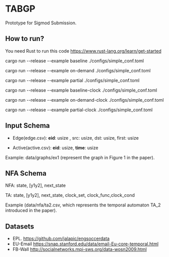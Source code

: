 # TABGP
Prototype for Sigmod Submission.

## How to run? 

You need Rust to run this code
https://www.rust-lang.org/learn/get-started



cargo run --release --example baseline ./configs/simple_conf.toml

cargo run --release --example on-demand ./configs/simple_conf.toml

cargo run --release --example partial ./configs/simple_conf.toml

cargo run --release --example baseline-clock ./configs/simple_conf.toml

cargo run --release --example on-demand-clock ./configs/simple_conf.toml

cargo run --release --example partial-clock ./configs/simple_conf.toml


## Input Schema
- Edge(edge.csv): **eid**: usize , src: usize, dst: usize, first: usize 

- Active(active.csv): **eid**: usize, **time**: usize

Example: data/graphs/ex1 (represent the graph in Figure 1 in the paper).

## NFA Schema
NFA: state, [y1y2], next_state

TA: state, [y1y2], next_state, clock_set, clock_func,clock_cond

Example (data/nfa/ta2.csv, which represents the temporal automaton TA_2 introduced in the paper).

## Datasets

- EPL. https://github.com/jalapic/engsoccerdata
- EU-Email https://snap.stanford.edu/data/email-Eu-core-temporal.html
- FB-Wall http://socialnetworks.mpi-sws.org/data-wosn2009.html

